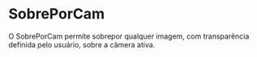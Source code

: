# SobrePorCam

O SobrePorCam permite sobrepor qualquer imagem, com transparência definida pelo usuário, sobre a câmera ativa.
